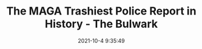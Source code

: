 ---
"title": "The MAGA Trashiest Police Report in History - The Bulwark"
"date": "2021-10-4 9:35:49"
"feed_name": "GOOGLENEWSCONSTRUCTION"
"feed_website": "https://news.google.com/search?q=construction%2Bincident&hl=en-US&gl=US&ceid=US:en"
"feed_rss": "https://news.google.com/rss/search?q=construction%2Bincident&hl=en-US&gl=US&ceid=US:en"
"link": "https://www.thebulwark.com/the-maga-trashiest-police-report-in-history/"
"source": "{'href': 'https://www.thebulwark.com', 'title': 'The Bulwark'}"
"file": "_posts/2021-1-1-ddb98df44f0e910e6e048724e3dd0a50475a208a.md"
"accident": "0"
"drilling": "0"
"dead": "0"
"injured": "0"
"arrested": "0"
"place": "unknown place"
"where": "unknown site"
"causes": "unknown"
"place_uri": "unknown place"
---